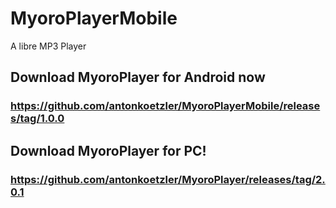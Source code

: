 # MyoroPlayerMobile
A libre MP3 Player



## Download MyoroPlayer for Android now
### https://github.com/antonkoetzler/MyoroPlayerMobile/releases/tag/1.0.0

## Download MyoroPlayer for PC!
### https://github.com/antonkoetzler/MyoroPlayer/releases/tag/2.0.1
